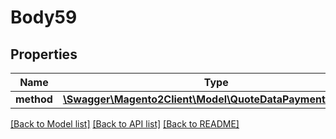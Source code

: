 # Body59

## Properties
Name | Type | Description | Notes
------------ | ------------- | ------------- | -------------
**method** | [**\Swagger\Magento2Client\Model\QuoteDataPaymentInterface**](QuoteDataPaymentInterface.md) |  | 

[[Back to Model list]](../README.md#documentation-for-models) [[Back to API list]](../README.md#documentation-for-api-endpoints) [[Back to README]](../README.md)


